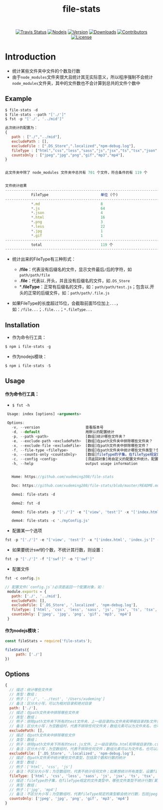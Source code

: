 <h1 align="center">
  file-stats
</h1>
<br>
<p align="center">
  <a href="https://travis-ci.org/xudeming208/file-stats"><img src="https://travis-ci.org/xudeming208/file-stats.svg?branch=master" alt="Travis Status"></a>
  <a href="https://nodejs.org"><img src="https://img.shields.io/node/v/file-stats.svg" alt="Nodejs"></a>
  <a href="https://www.npmjs.com/package/file-stats"><img src="https://img.shields.io/npm/v/file-stats.svg" alt="Version"></a>
  <a href="https://npmcharts.com/compare/file-stats?minimal=true"><img src="https://img.shields.io/npm/dm/file-stats.svg" alt="Downloads"></a>
  <a href="https://github.com/xudeming208/file-stats/graphs/contributors"><img src="https://img.shields.io/github/contributors/xudeming208/file-stats.svg" alt="Contributors"></a>
  <a href="https://www.npmjs.com/package/file-stats"><img src="https://img.shields.io/github/license/xudeming208/file-stats.svg" alt="License"></a>
</p>

# Introduction 
  - 统计某些文件夹中文件的个数及行数
  - 由于`node_modules`文件夹很大且统计其无实际意义，所以程序强制不会统计`node_modules`文件夹，其中的文件数也不会计算到总共的文件个数中

## Example
```javascript
$ file-stats -d
$ file-stats --path "['./']"
$ fst -p "['./', '../mid']"
```
 
```javascript
此次统计的配置为：
{
   path : ["./","../mid"],
   excludePath : [],
   excludeFile : [".DS_Store",".localized","npm-debug.log"],
   fileType : ["html","css","less","sass","js","jsx","ts","tsx","json","md","txt","py","class","java","jsp","php","node","jpeg","jpg","png","gif","mp3","mp4"],
   countsOnly : ["jpeg","jpg","png","gif","mp3","mp4"],
}


此文件夹中除了 node_modules 文件夹中总共有 701 个文件，符合条件的有 119 个


文件统计结果
----------------------------------------------------------------------------------------------------
            FileType                        单位 (个)                        单位 (行)
----------------------------------------------------------------------------------------------------
            *.md                            8                                830
            *.js                            64                               17437
            *.json                          4                                168
            *.html                          16                               591
            *.png                           3                                --
            *.less                          22                               1069
            *.jpg                           1                                --
            *.gif                           1                                --
----------------------------------------------------------------------------------------------------
            total                           119 个                           20095 行
----------------------------------------------------------------------------------------------------
```

- 统计出来的FileType有三种形式：
  - **/file**：代表没有后缀名的文件，显示文件最后`/`后的字符，如`path/path/file`
  - **.file**：代表以`.`开头，并且没有后缀名的文件，如`.DS_Store`
  - ***.fileType**：正常有后缀名的文件，如：`path/path/test.js`；包含以.开头的正常的后缀文件，如：`path/path/.file.js`

- 如果FileType的长度超过15位，会截取前面15位加上`...`，如：`/file...`；`.file...`；`*.fileType...`


## Installation
- 作为命令行工具：

```javascript
$ npm i file-stats -g
```
- 作为nodejs模块：

```javascript
$ npm i file-stats -S
```

## Usage
#### 作为命令行工具：

 - `$ fst -h`
 
 ```javascript
  Usage: index [options] <arguments>

  Options:
    -v, --version                     查看版本号
    -d, --default                     用默认的配置统计
    -p, --path <path>                 [数组]统计哪些文件夹？
    -e, --exclude-path <excludePath>  [数组]在path文件夹中排除哪些文件夹？
    -x, --exclude-file <excludeFile>  [数组]在path文件夹中排除哪些文件？
    -f, --file-type <fileType>        [数组]在path文件夹中统计哪些文件类型？包括其个数和行数的统计
    -o, --counts-only <countsOnly>    [数组]fileType的子集。在fileType规定的文件类型中，哪些文件类型不统计行数(比如图片、视频等)，只统计其个数
    -c, --config <config>             [须返回对象]用自定义的配置文件统计。配置文件必须返回一个对象，参考README.md
    -h, --help                        output usage information


    Home: https://github.com/xudeming208/file-stats

    Doc: https://github.com/xudeming208/file-stats/blob/master/README.md

    demo1: file-stats -d

    demo2: fst -d

    demo3: file-stats -p "['./']" -e "['view', 'test']" -x "['index.html', 'index.js']" -f "['html', 'js', 'css', 'jpg']" -o "['jpg']"

    demo4: file-stats -c './myConfig.js'
 ```
 
 - 配置某一个选项
 
 ```javascript
 fst -p "['./']" -e "['view', 'test']" -x "['index.html', 'index.js']" -f "['html', 'js', 'css', 'jpg']" -o "['jpg']""
 ```

 - 如果要统计swf的个数，不统计其行数，则设置：
 
 ```javascript
 fst -p "['./']" -f "['swf']" -o "['swf']"
 ```

 - 配置文件
 
 ```javascript
 fst -c config.js
 
 // 配置文件(`config.js`)必须是返回一个配置对象，如：
  module.exports = {
    path: ['./', '../mid'],
    excludePath: [],
    excludeFile: ['.DS_Store', '.localized', 'npm-debug.log'],
    fileType: ['html', 'css', 'less', 'sass', 'js', 'jsx', 'ts', 'tsx', 'json', 'md', 'txt', 'py', 'class', 'java', 'jsp', 'php', 'node', 'jpeg', 'jpg', 'png', 'gif', 'mp3', 'mp4'],
    countsOnly: ['jpeg', 'jpg', 'png', 'gif', 'mp3', 'mp4']
  }
 ```

#### 作为nodejs模块：
 
 ```javascript
 const fileStats = require('file-stats');
 
 fileStats({
      path: ['./']
 })
 ```

## Options

```javascript
{
  // 描述：统计哪些文件夹
  // 类型：数组；
  // 例子：['./', '../test', '/Users/xudeming']
  // 备注：区分大小写，可以为相对目录和绝对目录
  path: ['./'],
  // 描述：在path文件夹中排除哪些文件夹
  // 类型：数组；
  // 例子：排除path文件夹下所有的test文件夹、上一级目录的a文件夹和带根目录的b文件夹 => ['test', '../a', '/Users/xudeming/Documents/xdm/file-stats/b']
  // 备注：区分大小写；为空数组时，代表不排除任何文件夹；数组元素可以为文件夹名，也可以为相对目录文件夹名和绝对目录的文件夹名；强制不统计node_modules文件夹
  excludePath: [],
  // 描述：在path文件夹中排除哪些文件
  // 类型：数组；
  // 例子：排除path文件夹下所有的test.js文件、上一级目录的a.html和带根目录的b.css => ['test.js', '../a.html', '/Users/xudeming/Documents/xdm/file-stats/b.css']
  // 备注：区分大小写；为空数组时，代表不排除任何文件；数组元素可以为文件名，也可以为相对目录文件名和绝对目录的文件名
  excludeFile: ['.DS_Store', '.localized', 'npm-debug.log'],
  // 描述：在path文件夹中统计哪些文件类型，包括其个数和行数的统计
  // 类型：数组；
  // 例子：['html', 'css', 'js']
  // 备注：不区分大小写；为空数组时，代表不统计任何文件；如果想统计所有类型，设置fileType: ['*']
  fileType: ['html', 'css', 'less', 'sass', 'js', 'jsx', 'ts', 'tsx', 'json', 'md', 'txt', 'py', 'class', 'java', 'jsp', 'php', 'node', 'jpeg', 'jpg', 'png', 'gif', 'mp3', 'mp4'],
  // 描述：fileType的子集，在fileType规定的文件类型中，哪些文件类型不统计行数(某些类型的文件统计其行数无意义)，只统计其个数
  // 类型：数组；
  // 例子：['jpg', 'mp4']
  // 备注：不区分大小写；为空数组时，代表fileType规定的类型都会统计行数，包括jpeg、png、mp4等
  countsOnly: ['jpeg', 'jpg', 'png', 'gif', 'mp3', 'mp4']
}
```
